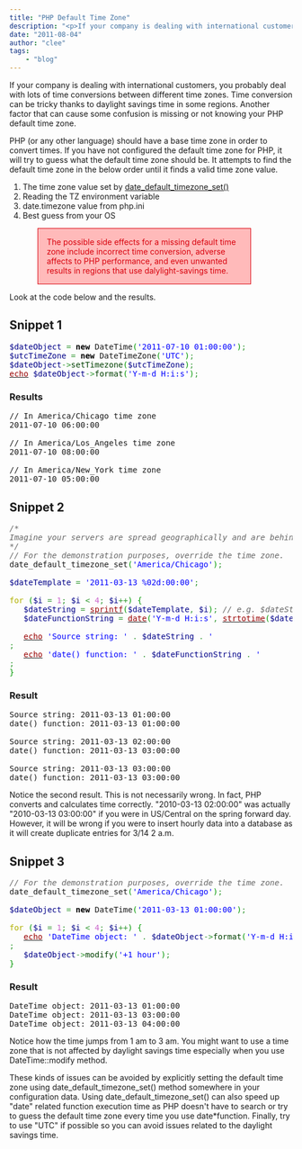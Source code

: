 ```yaml
---
title: "PHP Default Time Zone"
description: "<p>If your company is dealing with international customers, you probably deal with lots of time conversions between diff"
date: "2011-08-04"
author: "clee"
tags:
    - "blog"
---
```


<p>If your company is dealing with international customers, you probably deal with lots of time conversions between different time zones. Time conversion can be tricky thanks to daylight savings time in some regions. Another factor that can cause some confusion is missing or not knowing your PHP default time zone.</p>
<p>PHP (or any other language) should have a base time zone in order to convert times. If you have not configured the default time zone for PHP, it will try to guess what the default time zone should be. It attempts to find the default time zone in the below order until it finds a valid time zone value.</p>
<ol>
<li>The time zone value set by <a href="http://php.net/date_default_timezone_set">date_default_timezone_set()</a></li>
<li>Reading the TZ environment variable</li>
<li>date.timezone value from php.ini</li>
<li>Best guess from your OS</li>
</ol>
<div style="color: #D8000C; background-color: #FFBABA; border: 1px solid; margin: 10px 10%; padding:15px 10px 15px 15px; width: 70%">The possible side effects for a missing default time zone include incorrect time conversion, adverse affects to PHP performance, and even unwanted results in regions that use dalylight-savings time.</div>
<p>Look at the code below and the results.</p>
<h2>Snippet 1</h2>
<div class="geshifilter">
<pre class="php geshifilter-php" style="font-family:monospace;"><span style="color: #000088;">$dateObject</span> <span style="color: #339933;">=</span> <span style="color: #000000; font-weight: bold;">new</span> DateTime<span style="color: #009900;">&#40;</span><span style="color: #0000ff;">'2011-07-10 01:00:00'</span><span style="color: #009900;">&#41;</span><span style="color: #339933;">;</span>
<span style="color: #000088;">$utcTimeZone</span> <span style="color: #339933;">=</span> <span style="color: #000000; font-weight: bold;">new</span> DateTimeZone<span style="color: #009900;">&#40;</span><span style="color: #0000ff;">'UTC'</span><span style="color: #009900;">&#41;</span><span style="color: #339933;">;</span>
<span style="color: #000088;">$dateObject</span><span style="color: #339933;">-></span><span style="color: #004000;">setTimezone</span><span style="color: #009900;">&#40;</span><span style="color: #000088;">$utcTimeZone</span><span style="color: #009900;">&#41;</span><span style="color: #339933;">;</span>
<a href="http://www.php.net/echo"><span style="color: #990000;">echo</span></a> <span style="color: #000088;">$dateObject</span><span style="color: #339933;">-></span><span style="color: #004000;">format</span><span style="color: #009900;">&#40;</span><span style="color: #0000ff;">'Y-m-d H:i:s'</span><span style="color: #009900;">&#41;</span><span style="color: #339933;">;</span></pre></div>
<h3>Results</h3>
<div class="geshifilter">
<pre class="text geshifilter-text" style="font-family:monospace;">// In America/Chicago time zone
2011-07-10 06:00:00
&nbsp;
// In America/Los_Angeles time zone
2011-07-10 08:00:00
&nbsp;
// In America/New_York time zone
2011-07-10 05:00:00</pre></div>
<h2>Snippet 2</h2>
<div class="geshifilter">
<pre class="php geshifilter-php" style="font-family:monospace;"><span style="color: #666666; font-style: italic;">/* 
Imagine your servers are spread geographically and are behind a DNS load balancer. Each server might have been configured with a system time zone appropriate for its location. If that’s the case, the last line will print different dates which you probably don’t want.
*/</span> 
<span style="color: #666666; font-style: italic;">// For the demonstration purposes, override the time zone.</span>
date_default_timezone_set<span style="color: #009900;">&#40;</span><span style="color: #0000ff;">'America/Chicago'</span><span style="color: #009900;">&#41;</span><span style="color: #339933;">;</span>
&nbsp;
<span style="color: #000088;">$dateTemplate</span> <span style="color: #339933;">=</span> <span style="color: #0000ff;">'2011-03-13 %02d:00:00'</span><span style="color: #339933;">;</span>
&nbsp;
<span style="color: #b1b100;">for</span> <span style="color: #009900;">&#40;</span><span style="color: #000088;">$i</span> <span style="color: #339933;">=</span> <span style="color: #cc66cc;">1</span><span style="color: #339933;">;</span> <span style="color: #000088;">$i</span> <span style="color: #339933;"><</span> <span style="color: #cc66cc;">4</span><span style="color: #339933;">;</span> <span style="color: #000088;">$i</span><span style="color: #339933;">++</span><span style="color: #009900;">&#41;</span> <span style="color: #009900;">&#123;</span>
   <span style="color: #000088;">$dateString</span> <span style="color: #339933;">=</span> <a href="http://www.php.net/sprintf"><span style="color: #990000;">sprintf</span></a><span style="color: #009900;">&#40;</span><span style="color: #000088;">$dateTemplate</span><span style="color: #339933;">,</span> <span style="color: #000088;">$i</span><span style="color: #009900;">&#41;</span><span style="color: #339933;">;</span> <span style="color: #666666; font-style: italic;">// e.g. $dateString  = '2011-03-13 01:00:00'</span>
   <span style="color: #000088;">$dateFunctionString</span> <span style="color: #339933;">=</span> <a href="http://www.php.net/date"><span style="color: #990000;">date</span></a><span style="color: #009900;">&#40;</span><span style="color: #0000ff;">'Y-m-d H:i:s'</span><span style="color: #339933;">,</span> <a href="http://www.php.net/strtotime"><span style="color: #990000;">strtotime</span></a><span style="color: #009900;">&#40;</span><span style="color: #000088;">$dateString</span><span style="color: #009900;">&#41;</span><span style="color: #009900;">&#41;</span><span style="color: #339933;">;</span>
&nbsp;
   <a href="http://www.php.net/echo"><span style="color: #990000;">echo</span></a> <span style="color: #0000ff;">'Source string: '</span> <span style="color: #339933;">.</span> <span style="color: #000088;">$dateString</span> <span style="color: #339933;">.</span> <span style="color: #0000ff;">'<br /'</span><span style="color: #339933;">;</span>
   <a href="http://www.php.net/echo"><span style="color: #990000;">echo</span></a> <span style="color: #0000ff;">'date() function: '</span> <span style="color: #339933;">.</span> <span style="color: #000088;">$dateFunctionString</span> <span style="color: #339933;">.</span> <span style="color: #0000ff;">'<br /<br /'</span><span style="color: #339933;">;</span>
<span style="color: #009900;">&#125;</span></pre></div>
<h3>Result</h3>
<div class="geshifilter">
<pre class="text geshifilter-text" style="font-family:monospace;">Source string: 2011-03-13 01:00:00
date() function: 2011-03-13 01:00:00
&nbsp;
Source string: 2011-03-13 02:00:00
date() function: 2011-03-13 03:00:00
&nbsp;
Source string: 2011-03-13 03:00:00
date() function: 2011-03-13 03:00:00</pre></div>
<p>Notice the second result. This is not necessarily wrong. In fact, PHP converts and calculates time correctly. "2010-03-13 02:00:00" was actually "2010-03-13 03:00:00" if you were in US/Central on the spring forward day. However, it will be wrong if you were to insert hourly data into a database as it will create duplicate entries for 3/14 2 a.m.</p>
<h2>Snippet 3</h2>
<div class="geshifilter">
<pre class="php geshifilter-php" style="font-family:monospace;"><span style="color: #666666; font-style: italic;">// For the demonstration purposes, override the time zone.</span>
date_default_timezone_set<span style="color: #009900;">&#40;</span><span style="color: #0000ff;">'America/Chicago'</span><span style="color: #009900;">&#41;</span><span style="color: #339933;">;</span>
&nbsp;
<span style="color: #000088;">$dateObject</span> <span style="color: #339933;">=</span> <span style="color: #000000; font-weight: bold;">new</span> DateTime<span style="color: #009900;">&#40;</span><span style="color: #0000ff;">'2011-03-13 01:00:00'</span><span style="color: #009900;">&#41;</span><span style="color: #339933;">;</span>
&nbsp;
<span style="color: #b1b100;">for</span> <span style="color: #009900;">&#40;</span><span style="color: #000088;">$i</span> <span style="color: #339933;">=</span> <span style="color: #cc66cc;">1</span><span style="color: #339933;">;</span> <span style="color: #000088;">$i</span> <span style="color: #339933;"><</span> <span style="color: #cc66cc;">4</span><span style="color: #339933;">;</span> <span style="color: #000088;">$i</span><span style="color: #339933;">++</span><span style="color: #009900;">&#41;</span> <span style="color: #009900;">&#123;</span>
   <a href="http://www.php.net/echo"><span style="color: #990000;">echo</span></a> <span style="color: #0000ff;">'DateTime object: '</span> <span style="color: #339933;">.</span> <span style="color: #000088;">$dateObject</span><span style="color: #339933;">-></span><span style="color: #004000;">format</span><span style="color: #009900;">&#40;</span><span style="color: #0000ff;">'Y-m-d H:i:s'</span><span style="color: #009900;">&#41;</span> <span style="color: #339933;">.</span> <span style="color: #0000ff;">'<br /'</span><span style="color: #339933;">;</span>
   <span style="color: #000088;">$dateObject</span><span style="color: #339933;">-></span><span style="color: #004000;">modify</span><span style="color: #009900;">&#40;</span><span style="color: #0000ff;">'+1 hour'</span><span style="color: #009900;">&#41;</span><span style="color: #339933;">;</span>
<span style="color: #009900;">&#125;</span></pre></div>
<h3>Result</h3>
<div class="geshifilter">
<pre class="text geshifilter-text" style="font-family:monospace;">DateTime object: 2011-03-13 01:00:00
DateTime object: 2011-03-13 03:00:00
DateTime object: 2011-03-13 04:00:00</pre></div>
<p>Notice how the time jumps from 1 am to 3 am. You might want to use a time zone that is not affected by daylight savings time especially when you use DateTime::modify method.</p>
<p>These kinds of issues can be avoided by explicitly setting the default time zone using date_default_timezone_set() method somewhere in your configuration data. Using date_default_timezone_set() can also speed up "date" related function execution time as PHP doesn't have to search or try to guess the default time zone every time you use date*function. Finally, try to use "UTC" if possible so you can avoid issues related to the daylight savings time.</p>

